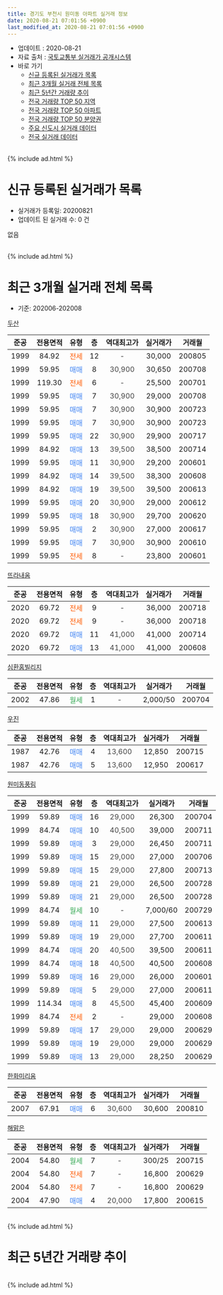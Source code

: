 ```yaml
---
title: 경기도 부천시 원미동 아파트 실거래 정보
date: 2020-08-21 07:01:56 +0900
last_modified_at: 2020-08-21 07:01:56 +0900
---
```


* 업데이트 : 2020-08-21
* 자료 출처 : [국토교통부 실거래가 공개시스템](http://rt.molit.go.kr)
* 바로 가기
    * [신규 등록된 실거래가 목록](#신규-등록된-실거래가-목록)
    * [최근 3개월 실거래 전체 목록](#최근-3개월-실거래-전체-목록)
    * [최근 5년간 거래량 추이](#최근-5년간-거래량-추이)
    * [전국 거래량 TOP 50 지역](https://inasie.github.io/apt-trade-info/최근-3개월-전국에서-가장-거래가-많이-발생한-지역)
    * [전국 거래량 TOP 50 아파트](https://inasie.github.io/apt-trade-info/최근-3개월-전국에서-가장-거래가-많이-발생한-아파트)
    * [전국 거래량 TOP 50 분양권](https://inasie.github.io/apt-trade-info/최근-3개월-전국에서-가장-거래가-많이-발생한-분양권)
    * [주요 신도시 실거래 데이터](https://inasie.github.io/apt-trade-info/주요-신도시)
    * [전국 실거래 데이터](https://inasie.github.io/apt-trade-info/전국)
<br>
{% include ad.html %}
<br>

# 신규 등록된 실거래가 목록
* 실거래가 등록일: 20200821
* 업데이트 된 실거래 수: 0 건

없음

<br>
{% include ad.html %}
<br>

# 최근 3개월 실거래 전체 목록
* 기준: 202006-202008


[두산](https://search.naver.com/search.naver?query=%EA%B2%BD%EA%B8%B0%EB%8F%84+%EB%B6%80%EC%B2%9C%EC%8B%9C+%EC%9B%90%EB%AF%B8%EB%8F%99+%EB%91%90%EC%82%B0)

|준공|전용면적|유형|층|역대최고가|실거래가|거래월|
|:---:|:---:|:---:|:---:|:---:|:---:|:---:|
|1999|84.92|<span style="color:#ff5a00">전세</span>|12|<span style="color:#444444">-</span>|30,000|200805|
|1999|59.95|<span style="color:#4285f3">매매</span>|8|<span style="color:#444444">30,900</span>|30,650|200708|
|1999|119.30|<span style="color:#ff5a00">전세</span>|6|<span style="color:#444444">-</span>|25,500|200701|
|1999|59.95|<span style="color:#4285f3">매매</span>|7|<span style="color:#444444">30,900</span>|29,000|200708|
|1999|59.95|<span style="color:#4285f3">매매</span>|7|<span style="color:#444444">30,900</span>|30,900|200723|
|1999|59.95|<span style="color:#4285f3">매매</span>|7|<span style="color:#444444">30,900</span>|30,900|200723|
|1999|59.95|<span style="color:#4285f3">매매</span>|22|<span style="color:#444444">30,900</span>|29,900|200717|
|1999|84.92|<span style="color:#4285f3">매매</span>|13|<span style="color:#444444">39,500</span>|38,500|200714|
|1999|59.95|<span style="color:#4285f3">매매</span>|11|<span style="color:#444444">30,900</span>|29,200|200601|
|1999|84.92|<span style="color:#4285f3">매매</span>|14|<span style="color:#444444">39,500</span>|38,300|200608|
|1999|84.92|<span style="color:#4285f3">매매</span>|19|<span style="color:#444444">39,500</span>|39,500|200613|
|1999|59.95|<span style="color:#4285f3">매매</span>|20|<span style="color:#444444">30,900</span>|29,000|200612|
|1999|59.95|<span style="color:#4285f3">매매</span>|18|<span style="color:#444444">30,900</span>|29,700|200620|
|1999|59.95|<span style="color:#4285f3">매매</span>|2|<span style="color:#444444">30,900</span>|27,000|200617|
|1999|59.95|<span style="color:#4285f3">매매</span>|7|<span style="color:#444444">30,900</span>|30,900|200610|
|1999|59.95|<span style="color:#ff5a00">전세</span>|8|<span style="color:#444444">-</span>|23,800|200601|

[뜨라내움](https://search.naver.com/search.naver?query=%EA%B2%BD%EA%B8%B0%EB%8F%84+%EB%B6%80%EC%B2%9C%EC%8B%9C+%EC%9B%90%EB%AF%B8%EB%8F%99+%EB%9C%A8%EB%9D%BC%EB%82%B4%EC%9B%80)

|준공|전용면적|유형|층|역대최고가|실거래가|거래월|
|:---:|:---:|:---:|:---:|:---:|:---:|:---:|
|2020|69.72|<span style="color:#ff5a00">전세</span>|9|<span style="color:#444444">-</span>|36,000|200718|
|2020|69.72|<span style="color:#ff5a00">전세</span>|9|<span style="color:#444444">-</span>|36,000|200718|
|2020|69.72|<span style="color:#4285f3">매매</span>|11|<span style="color:#444444">41,000</span>|41,000|200714|
|2020|69.72|<span style="color:#4285f3">매매</span>|13|<span style="color:#444444">41,000</span>|41,000|200608|

[심환홈빌리지](https://search.naver.com/search.naver?query=%EA%B2%BD%EA%B8%B0%EB%8F%84+%EB%B6%80%EC%B2%9C%EC%8B%9C+%EC%9B%90%EB%AF%B8%EB%8F%99+%EC%8B%AC%ED%99%98%ED%99%88%EB%B9%8C%EB%A6%AC%EC%A7%80)

|준공|전용면적|유형|층|역대최고가|실거래가|거래월|
|:---:|:---:|:---:|:---:|:---:|:---:|:---:|
|2002|47.86|<span style="color:#34a853">월세</span>|1|<span style="color:#444444">-</span>|2,000/50|200704|

[우진](https://search.naver.com/search.naver?query=%EA%B2%BD%EA%B8%B0%EB%8F%84+%EB%B6%80%EC%B2%9C%EC%8B%9C+%EC%9B%90%EB%AF%B8%EB%8F%99+%EC%9A%B0%EC%A7%84)

|준공|전용면적|유형|층|역대최고가|실거래가|거래월|
|:---:|:---:|:---:|:---:|:---:|:---:|:---:|
|1987|42.76|<span style="color:#4285f3">매매</span>|4|<span style="color:#444444">13,600</span>|12,850|200715|
|1987|42.76|<span style="color:#4285f3">매매</span>|5|<span style="color:#444444">13,600</span>|12,950|200617|

[원미동풍림](https://search.naver.com/search.naver?query=%EA%B2%BD%EA%B8%B0%EB%8F%84+%EB%B6%80%EC%B2%9C%EC%8B%9C+%EC%9B%90%EB%AF%B8%EB%8F%99+%EC%9B%90%EB%AF%B8%EB%8F%99%ED%92%8D%EB%A6%BC)

|준공|전용면적|유형|층|역대최고가|실거래가|거래월|
|:---:|:---:|:---:|:---:|:---:|:---:|:---:|
|1999|59.89|<span style="color:#4285f3">매매</span>|16|<span style="color:#444444">29,000</span>|26,300|200704|
|1999|84.74|<span style="color:#4285f3">매매</span>|10|<span style="color:#444444">40,500</span>|39,000|200711|
|1999|59.89|<span style="color:#4285f3">매매</span>|3|<span style="color:#444444">29,000</span>|26,450|200711|
|1999|59.89|<span style="color:#4285f3">매매</span>|15|<span style="color:#444444">29,000</span>|27,000|200706|
|1999|59.89|<span style="color:#4285f3">매매</span>|15|<span style="color:#444444">29,000</span>|27,800|200713|
|1999|59.89|<span style="color:#4285f3">매매</span>|21|<span style="color:#444444">29,000</span>|26,500|200728|
|1999|59.89|<span style="color:#4285f3">매매</span>|21|<span style="color:#444444">29,000</span>|26,500|200728|
|1999|84.74|<span style="color:#34a853">월세</span>|10|<span style="color:#444444">-</span>|7,000/60|200729|
|1999|59.89|<span style="color:#4285f3">매매</span>|11|<span style="color:#444444">29,000</span>|27,500|200613|
|1999|59.89|<span style="color:#4285f3">매매</span>|19|<span style="color:#444444">29,000</span>|27,700|200611|
|1999|84.74|<span style="color:#4285f3">매매</span>|20|<span style="color:#444444">40,500</span>|39,500|200611|
|1999|84.74|<span style="color:#4285f3">매매</span>|18|<span style="color:#444444">40,500</span>|40,500|200608|
|1999|59.89|<span style="color:#4285f3">매매</span>|16|<span style="color:#444444">29,000</span>|26,000|200601|
|1999|59.89|<span style="color:#4285f3">매매</span>|5|<span style="color:#444444">29,000</span>|27,000|200611|
|1999|114.34|<span style="color:#4285f3">매매</span>|8|<span style="color:#444444">45,500</span>|45,400|200609|
|1999|84.74|<span style="color:#ff5a00">전세</span>|2|<span style="color:#444444">-</span>|29,000|200608|
|1999|59.89|<span style="color:#4285f3">매매</span>|17|<span style="color:#444444">29,000</span>|29,000|200629|
|1999|59.89|<span style="color:#4285f3">매매</span>|19|<span style="color:#444444">29,000</span>|29,000|200629|
|1999|59.89|<span style="color:#4285f3">매매</span>|13|<span style="color:#444444">29,000</span>|28,250|200629|


<script async src="//pagead2.googlesyndication.com/pagead/js/adsbygoogle.js"></script>
<!-- 기본 -->
<ins class="adsbygoogle"
     style="display:block"
     data-ad-client="ca-pub-2446590836940007"
     data-ad-slot="1659523306"
     data-ad-format="auto"
     data-full-width-responsive="true"></ins>
<script>
(adsbygoogle = window.adsbygoogle || []).push({});
</script>


[한화미리움](https://search.naver.com/search.naver?query=%EA%B2%BD%EA%B8%B0%EB%8F%84+%EB%B6%80%EC%B2%9C%EC%8B%9C+%EC%9B%90%EB%AF%B8%EB%8F%99+%ED%95%9C%ED%99%94%EB%AF%B8%EB%A6%AC%EC%9B%80)

|준공|전용면적|유형|층|역대최고가|실거래가|거래월|
|:---:|:---:|:---:|:---:|:---:|:---:|:---:|
|2007|67.91|<span style="color:#4285f3">매매</span>|6|<span style="color:#444444">30,600</span>|30,600|200810|

[해맑은](https://search.naver.com/search.naver?query=%EA%B2%BD%EA%B8%B0%EB%8F%84+%EB%B6%80%EC%B2%9C%EC%8B%9C+%EC%9B%90%EB%AF%B8%EB%8F%99+%ED%95%B4%EB%A7%91%EC%9D%80)

|준공|전용면적|유형|층|역대최고가|실거래가|거래월|
|:---:|:---:|:---:|:---:|:---:|:---:|:---:|
|2004|54.80|<span style="color:#34a853">월세</span>|7|<span style="color:#444444">-</span>|300/25|200715|
|2004|54.80|<span style="color:#ff5a00">전세</span>|7|<span style="color:#444444">-</span>|16,800|200629|
|2004|54.80|<span style="color:#ff5a00">전세</span>|7|<span style="color:#444444">-</span>|16,800|200629|
|2004|47.90|<span style="color:#4285f3">매매</span>|4|<span style="color:#444444">20,000</span>|17,800|200615|


<br>
{% include ad.html %}
<br>

# 최근 5년간 거래량 추이


<div style="width:100%;">
    <canvas id="deal_progress" height="200"></canvas>
</div>

<script>
new Chart(document.getElementById("deal_progress"), {
    type: 'line',
    data: {
        labels: ['201508','201509','201510','201511','201512','201601','201602','201603','201604','201605','201606','201607','201608','201609','201610','201611','201612','201701','201702','201703','201704','201705','201706','201707','201708','201709','201710','201711','201712','201801','201802','201803','201804','201805','201806','201807','201808','201809','201810','201811','201812','201901','201902','201903','201904','201905','201906','201907','201908','201909','201910','201911','201912','202001','202002','202003','202004','202005','202006','202007','202008'],
        datasets: [{
            label: '매매',
            pointRadius: 1,
            data: [8, 12, 8, 9, 2, 6, 6, 9, 16, 13, 14, 15, 9, 13, 14, 8, 8, 7, 15, 11, 3, 11, 9, 11, 11, 16, 11, 8, 6, 5, 19, 15, 6, 3, 5, 8, 14, 12, 12, 4, 7, 6, 5, 2, 11, 8, 9, 8, 5, 9, 13, 11, 12, 11, 20, 18, 13, 15, 20, 15, 1],
            borderColor: "rgba(255, 201, 14, 1)",
            backgroundColor: "rgba(255, 201, 14, 0.5)",
            fill: false,
            lineTension: 0
        },{
            label: '전월세',
            pointRadius: 1,
            data: [4, 11, 7, 4, 6, 7, 5, 8, 10, 12, 4, 4, 6, 3, 8, 3, 3, 5, 6, 10, 6, 7, 4, 10, 7, 9, 2, 6, 5, 3, 2, 11, 5, 4, 9, 5, 4, 7, 6, 5, 2, 9, 4, 9, 6, 2, 3, 5, 3, 7, 9, 3, 11, 6, 7, 4, 5, 11, 4, 6, 1],
            borderColor: "rgba(0, 141, 185, 1)",
            backgroundColor: "rgba(0, 141, 185, 0.5)",
            fill: false,
            lineTension: 0
        }
        ]
    },
    options: {
        responsive: true,
        title: {
            display: false
        },
        tooltips: {
            mode: 'index',
            intersect: false
        },
        hover: {
            mode: 'nearest',
            intersect: true
        },
        scales: {
            xAxes: [{
                display: true,
                scaleLabel: {
                    display: true,
                    labelString: '년/월'
                }
            }],
            yAxes: [{
                display: true,
                ticks: {
                    suggestedMin: 0,
                },
                scaleLabel: {
                    display: true,
                    labelString: '실거래 수'
                }
            }]
        }
    }
});

</script>


<br>
{% include ad.html %}
<br>

